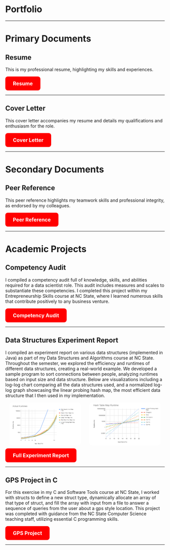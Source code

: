 <h1>Portfolio</h1>

---

<h1>Primary Documents</h1>
<div>
<h2>Resume</h2>
<p>This is my professional resume, highlighting my skills and experiences.</p>
    <a href="[https://github.com/katieahammer/katieahammer.github.io/blob/master/pdf/Resume-Katherine-Hammer.docx.pdf](https://github.com/katieahammer/katieahammer.github.io/blob/master/pdf/Resume_Katherine_Hammer.docx.pdf)" target="_blank" style="background-color: #FF0000; color: white; padding: 12px 24px; text-align: center; text-decoration: none; display: inline-block; border-radius: 8px; font-weight: bold; font-size: 16px; border: none; cursor: pointer; transition: background-color 0.3s ease;">
        Resume
    </a>
    
</div>


---
<div>
<h2>Cover Letter</h2>
<p>This cover letter accompanies my resume and details my qualifications and enthusiasm for the role.</p>
    <a href="https://github.com/katieahammer/katieahammer.github.io/blob/master/pdf/Cover%20Letter%20(4)%20(1).pdf" target="_blank" style="background-color: #FF0000; color: white; padding: 12px 24px; text-align: center; text-decoration: none; display: inline-block; border-radius: 8px; font-weight: bold; font-size: 16px; border: none; cursor: pointer; transition: background-color 0.3s ease;">
         Cover Letter
    </a>
    
</div>


---
<h1>Secondary Documents</h1>
<div>
<h2>Peer Reference</h2>
<p>This peer reference highlights my teamwork skills and professional integrity, as endorsed by my colleagues.</p>
    <a href="https://github.com/katieahammer/katieahammer.github.io/blob/master/pdf/Peer%20Reference.pdf" target="_blank" style="background-color: #FF0000; color: white; padding: 12px 24px; text-align: center; text-decoration: none; display: inline-block; border-radius: 8px; font-weight: bold; font-size: 16px; border: none; cursor: pointer; transition: background-color 0.3s ease;">
        Peer Reference
    </a>
    
</div>


---


<h1>Academic Projects</h1>
<div>
<h2>Competency Audit</h2>
<p>
    I compiled a competency audit full of knowledge, skills, and abilities required for a data scientist role. 
    This audit includes measures and scales to substantiate these competencies. I completed this project 
    within my Entrepreneurship Skills course at NC State, where I learned numerous skills that contribute 
    positively to any business venture.
    </p>
    <a href="https://github.com/katieahammer/katieahammer.github.io/raw/master/pdf/Competency%20Audit-%20Katie%20Hammer.pdf" target="_blank" style="background-color: #FF0000; color: white; padding: 12px 24px; text-align: center; text-decoration: none; display: inline-block; border-radius: 8px; font-weight: bold; font-size: 16px; border: none; cursor: pointer; transition: background-color 0.3s ease;">
    Competency Audit
</a>
    
</div>


---
<div>
    <h2>Data Structures Experiment Report</h2>
    <p>
    I compiled an experiment report on various data structures (implemented in Java) as part of my Data 
    Structures and Algorithms course at NC State. Throughout the semester, we explored the efficiency and 
    runtimes of different data structures, creating a real-world example. We developed a sample program 
    to sort connections between people, analyzing runtimes based on input size and data structure. 
    Below are visualizations including a log-log chart comparing all the data structures used, and a normalized log-log 
    graph showcasing the linear probing hash map, the most efficient data structure that I then used in my implementation.
    </p>
    <div style="display: flex; justify-content: space-around;">
        <img src="https://github.com/katieahammer/katieahammer.github.io/raw/master/images/loglog.png" alt="Log-Log Chart of Data Structures" style="width: 45%; border-radius: 8px;">
        <img src="https://github.com/katieahammer/katieahammer.github.io/raw/master/images/loglog2.png" alt="Normalized Log-Log Graph for Linear Probing Hash Map" style="width: 45%; border-radius: 8px;">
    </div>
    <a href="https://github.com/katieahammer/katieahammer.github.io/raw/master/pdf/Experiment%20Report.pdf" target="_blank" style="background-color: #FF0000; color: white; padding: 12px 24px; text-align: center; text-decoration: none; display: inline-block; border-radius: 8px; font-weight: bold; font-size: 16px; border: none; cursor: pointer; transition: background-color 0.3s ease; margin-top: 10px;">
        Full Experiment Report
    </a>
    
</div>


---

<div>
    <h2>GPS Project in C</h2>
    <p>
For this exercise in my C and Software Tools course at NC State, I worked with structs to define a new struct type, dynamically allocate an
array of that type of struct, and fill the array with input from a file to answer a sequence of queries from the user about a gps style location. This project was completed with guidance from the NC State Computer Science teaching staff, utilizing essential C programming skills.
    </p>
    <a href="https://github.com/katieahammer/katieahammer.github.io/blob/master/pdf/gps.c" target="_blank" style="background-color: #FF0000; color: white; padding: 12px 24px; text-align: center; text-decoration: none; display: inline-block; border-radius: 8px; font-weight: bold; font-size: 16px; border: none; cursor: pointer; transition: background-color 0.3s ease;">
        GPS Project
    </a>
    
</div>


---


